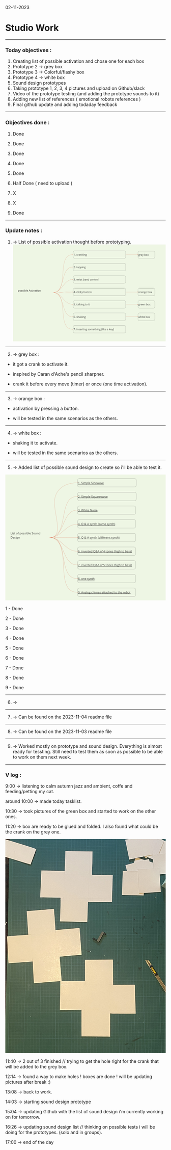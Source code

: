 02-11-2023
# Studio Work 

---

### Today objectives :
1. Creating list of possible activation and chose one for each box
2. Prototype 2 -> grey box
3. Prototype 3 -> Colorful/flashy box
4. Prototype 4 -> white box
5. Sound design prototypes
6. Taking prototype 1, 2, 3, 4 pictures and upload on Github/slack
7. Video of the prototype testing (and adding the prototype sounds to it)
8. Adding new list of references ( emotional robots references )
9. Final github update and adding todaday feedback

---

### Objectives done : 

1. Done

2. Done

3. Done

4. Done

5. Done

6. Half Done ( need to upload )

7. X

8. X

9. Done

---

### Update notes : 

1. -> List of possible activation thought before prototyping.
![Activations-list](images/Activation-list.png)

---

2. -> grey box : 

- it got a crank to activate it.

- inspired by Caran d'Ache's pencil sharpner.

- crank it before every move (timer) or once (one time activation).

---

3. -> orange box :

- activation by pressing a button.

- will be tested in the same scenarios as the others.

---

4. -> white box :

- shaking it to activate.

- will be tested in the same scenarios as the others.

---

5. -> Added list of possible sound design to create so i'll be able to test it.

![Sound-Design-List](images/sound-design-list02.png)

1 - Done 

2 - Done

3 - Done

4 - Done

5 - Done

6 - Done

7 - Done

8 - Done

9 - Done

---

6. -> 

---

7. -> Can be found on the 2023-11-04 readme file

---
8. -> Can be found on the 2023-11-03 readme file

---
9. -> Worked mostly on prototype and sound design. Everything is almost ready for tessting. Still need to test them as soon as possible to be able to work on them next week.

---

### V log :

9:00 -> listening to calm autumn jazz and ambient, coffe and feeding/petting my cat.

around 10:00 -> made today tasklist.

10:30 -> took pictures of the green box and started to work on the other ones.

11:20 -> box are ready to be glued and folded. I also found what could be the crank on the grey one.

![boxCutout](images/box-proto-cutout.jpg)

11:40 -> 2 out of 3 finished // trying to get the hole right for the crank that will be added to the grey box.

12:14 -> found a way to make holes ! boxes are done ! will be updating pictures after break :) 

13:08 -> back to work.

14:03 -> starting sound design prototype 

15:04 -> updating Github with the list of sound design i'm currently working on for tomorrow.

16:26 -> updating sound design list // thinking on possible tests i will be doing for the prototypes. (solo and in groups).

17:00 -> end of the day